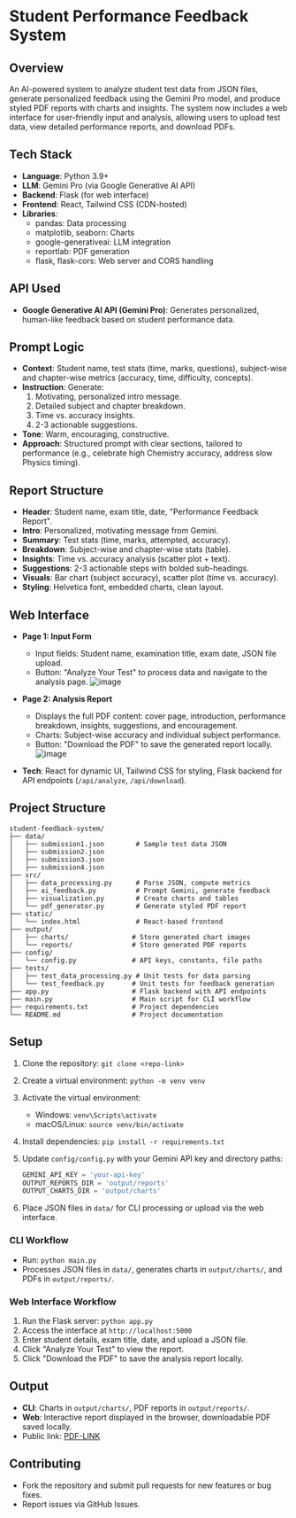 # Student Performance Feedback System

## Overview

An AI-powered system to analyze student test data from JSON files, generate personalized feedback using the Gemini Pro model, and produce styled PDF reports with charts and insights. The system now includes a web interface for user-friendly input and analysis, allowing users to upload test data, view detailed performance reports, and download PDFs.

## Tech Stack

- **Language**: Python 3.9+
- **LLM**: Gemini Pro (via Google Generative AI API)
- **Backend**: Flask (for web interface)
- **Frontend**: React, Tailwind CSS (CDN-hosted)
- **Libraries**:
  - pandas: Data processing
  - matplotlib, seaborn: Charts
  - google-generativeai: LLM integration
  - reportlab: PDF generation
  - flask, flask-cors: Web server and CORS handling

## API Used

- **Google Generative AI API (Gemini Pro)**: Generates personalized, human-like feedback based on student performance data.

## Prompt Logic

- **Context**: Student name, test stats (time, marks, questions), subject-wise and chapter-wise metrics (accuracy, time, difficulty, concepts).
- **Instruction**: Generate:
  1. Motivating, personalized intro message.
  2. Detailed subject and chapter breakdown.
  3. Time vs. accuracy insights.
  4. 2-3 actionable suggestions.
- **Tone**: Warm, encouraging, constructive.
- **Approach**: Structured prompt with clear sections, tailored to performance (e.g., celebrate high Chemistry accuracy, address slow Physics timing).

## Report Structure

- **Header**: Student name, exam title, date, "Performance Feedback Report".
- **Intro**: Personalized, motivating message from Gemini.
- **Summary**: Test stats (time, marks, attempted, accuracy).
- **Breakdown**: Subject-wise and chapter-wise stats (table).
- **Insights**: Time vs. accuracy analysis (scatter plot + text).
- **Suggestions**: 2-3 actionable steps with bolded sub-headings.
- **Visuals**: Bar chart (subject accuracy), scatter plot (time vs. accuracy).
- **Styling**: Helvetica font, embedded charts, clean layout.

## Web Interface

- **Page 1: Input Form**
  - Input fields: Student name, examination title, exam date, JSON file upload.
  - Button: "Analyze Your Test" to process data and navigate to the analysis page.
 ![image](https://github.com/user-attachments/assets/c2107246-9256-4c55-a2e8-4b18635ba7d9)

- **Page 2: Analysis Report**
  - Displays the full PDF content: cover page, introduction, performance breakdown, insights, suggestions, and encouragement.
  - Charts: Subject-wise accuracy and individual subject performance.
  - Button: "Download the PDF" to save the generated report locally.
  ![image](https://github.com/user-attachments/assets/2d86969c-6b1f-4d69-9be7-1e39fb3484a0)

 

- **Tech**: React for dynamic UI, Tailwind CSS for styling, Flask backend for API endpoints (`/api/analyze`, `/api/download`).

  

## Project Structure

```
student-feedback-system/
├── data/
│   ├── submission1.json        # Sample test data JSON
│   ├── submission2.json
│   ├── submission3.json
│   ├── submission4.json
├── src/
│   ├── data_processing.py      # Parse JSON, compute metrics
│   ├── ai_feedback.py          # Prompt Gemini, generate feedback
│   ├── visualization.py        # Create charts and tables
│   └── pdf_generator.py        # Generate styled PDF report
├── static/
│   └── index.html              # React-based frontend
├── output/
│   ├── charts/                # Store generated chart images
│   └── reports/               # Store generated PDF reports
├── config/
│   └── config.py              # API keys, constants, file paths
├── tests/
│   ├── test_data_processing.py # Unit tests for data parsing
│   └── test_feedback.py       # Unit tests for feedback generation
├── app.py                     # Flask backend with API endpoints
├── main.py                    # Main script for CLI workflow
├── requirements.txt           # Project dependencies
└── README.md                  # Project documentation
```

## Setup

1. Clone the repository: `git clone <repo-link>`

2. Create a virtual environment: `python -m venv venv`

3. Activate the virtual environment:

   - Windows: `venv\Scripts\activate`
   - macOS/Linux: `source venv/bin/activate`

4. Install dependencies: `pip install -r requirements.txt`

5. Update `config/config.py` with your Gemini API key and directory paths:

   ```python
   GEMINI_API_KEY = 'your-api-key'
   OUTPUT_REPORTS_DIR = 'output/reports'
   OUTPUT_CHARTS_DIR = 'output/charts'
   ```

6. Place JSON files in `data/` for CLI processing or upload via the web interface.

### CLI Workflow

- Run: `python main.py`
- Processes JSON files in `data/`, generates charts in `output/charts/`, and PDFs in `output/reports/`.

### Web Interface Workflow

1. Run the Flask server: `python app.py`
2. Access the interface at `http://localhost:5000`
3. Enter student details, exam title, date, and upload a JSON file.
4. Click "Analyze Your Test" to view the report.
5. Click "Download the PDF" to save the analysis report locally.

## Output

- **CLI**: Charts in `output/charts/`, PDF reports in `output/reports/`.
- **Web**: Interactive report displayed in the browser, downloadable PDF saved locally.
- Public link: [PDF-LINK](https://drive.google.com/file/d/1SPsPnZH7XyahUZ4k08AOAL6XfJfurVyD/view?usp=sharing)


## Contributing

- Fork the repository and submit pull requests for new features or bug fixes.
- Report issues via GitHub Issues.

